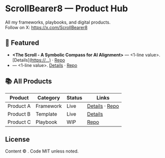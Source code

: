 # ScrollBearer8 — Product Hub

All my frameworks, playbooks, and digital products.  
Follow on X: https://x.com/ScrollBearer8

## 🚀 Featured
- **<The Scroll - A Symbolic Compass for AI Alignment>** — <1-line value>. [Details][(https://...)](https://scrollbearer8.gumroad.com/l/rjmics) · [Repo]([https://...](https://scrollbearer8.gumroad.com/l/rjmics))
- **<Product B>** — <1-line value>. [Details](https://...) · [Repo](https://...)

## 📚 All Products
| Product | Category | Status | Links |
|---|---|---|---|
| Product A | Framework | Live | [Details](https://...) · [Repo](https://...) |
| Product B | Template | Live | [Details](https://...) |
| Product C | Playbook | WIP | [Repo](https://...) |

## License
Content © <Your Name>. Code MIT unless noted.
